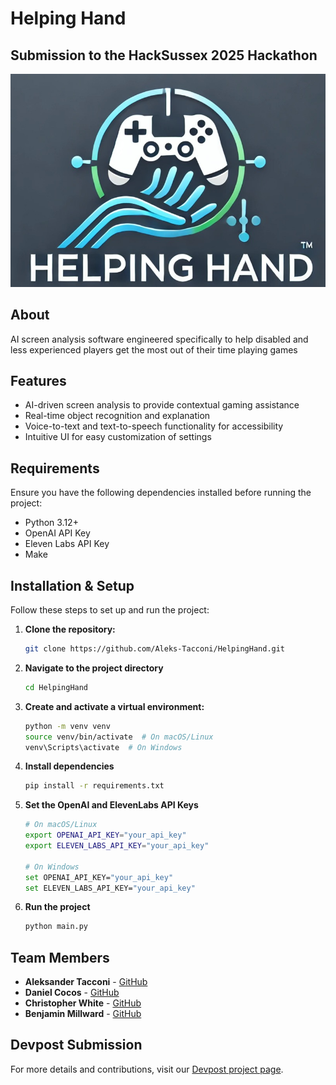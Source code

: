 # Helping Hand
## Submission to the HackSussex 2025 Hackathon 

![Project Image](Assets/image.jpg)

## About
AI screen analysis software engineered specifically to help disabled and less experienced players get the most out of their time playing games

## Features
- AI-driven screen analysis to provide contextual gaming assistance
- Real-time object recognition and explanation
- Voice-to-text and text-to-speech functionality for accessibility
- Intuitive UI for easy customization of settings

## Requirements
Ensure you have the following dependencies installed before running the project:

- Python 3.12+
- OpenAI API Key
- Eleven Labs API Key
- Make

## Installation & Setup
Follow these steps to set up and run the project:

1. **Clone the repository:**
   ```sh
   git clone https://github.com/Aleks-Tacconi/HelpingHand.git
   ```
2. **Navigate to the project directory**
    ```sh
    cd HelpingHand
    ```
3. **Create and activate a virtual environment:**
    ```sh
    python -m venv venv
    source venv/bin/activate  # On macOS/Linux
    venv\Scripts\activate  # On Windows
    ```
4. **Install dependencies**
    ```sh
    pip install -r requirements.txt
    ```
5. **Set the OpenAI and ElevenLabs API Keys**
    ```sh
    # On macOS/Linux
    export OPENAI_API_KEY="your_api_key"  
    export ELEVEN_LABS_API_KEY="your_api_key"

    # On Windows
    set OPENAI_API_KEY="your_api_key"  
    set ELEVEN_LABS_API_KEY="your_api_key"
    ```
6. **Run the project**
    ```sh
    python main.py
    ```

## Team Members
- **Aleksander Tacconi** - [GitHub](https://github.com/Aleks-Tacconi)
- **Daniel Cocos** - [GitHub](https://github.com/Daniel-Cocos)
- **Christopher White** - [GitHub](https://github.com/christopherwhite06)
- **Benjamin Millward** - [GitHub](https://github.com/GamanMil)

## Devpost Submission
For more details and contributions, visit our [Devpost project page](https://devpost.com/software/helping-hand-dx4b9m).
